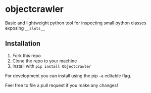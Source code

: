 # objectcrawler

Basic and lightweight python tool for inspecting small python classes exposing `__slots__`

## Installation

1) Fork this repo
2) Clone the repo to your machine
3) Install with `pip install ObjectCrawler`

For development you can install using the pip `-e` editable flag.

Feel free to file a pull request if you make any changes!
